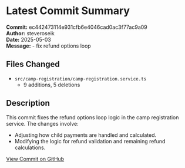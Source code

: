 # Latest Commit Summary

**Commit:** ec442473114e931cfb6e4046cad0ac3f77ac9a09  
**Author:** steveroseik  
**Date:** 2025-05-03  
**Message:** - fix refund options loop

## Files Changed

- `src/camp-registration/camp-registration.service.ts`  
  - 9 additions, 5 deletions

## Description
This commit fixes the refund options loop logic in the camp registration service. The changes involve:
- Adjusting how child payments are handled and calculated.
- Modifying the logic for refund validation and remaining refund calculations.

[View Commit on GitHub](https://github.com/steveroseik/beyond_egypt_backend/commit/ec442473114e931cfb6e4046cad0ac3f77ac9a09)

